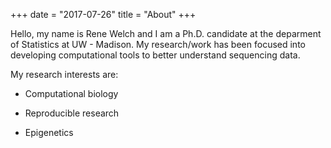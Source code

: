 +++
date = "2017-07-26"
title = "About"
+++

Hello, my name is Rene Welch and I am a Ph.D. candidate at the deparment of Statistics at UW - Madison. My research/work has been focused into developing computational tools to better understand sequencing data.  

My research interests are:

- Computational biology

- Reproducible research

- Epigenetics

<!--
_With this theme, it is possible to add small sections that only contains one page like this. It will automatically appears in the header, at the end._-->
 
<!--Along with [Ford Prefect](https://en.wikipedia.org/wiki/Ford_Prefect_\(character\)), Dent barely escapes the Earth's destruction as it is demolished to make way for a *hyperspace bypass*. Arthur spends the next several years, still wearing his dressing gown, helplessly launched from crisis to crisis while trying to straighten out his lifestyle.-->
  
<!-- > He rather enjoys tea, but seems to have trouble obtaining it in the far reaches of the galaxy. -->
  
<!--In time, he learns how to fly and carves a niche for himself as a sandwich-maker.-->